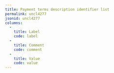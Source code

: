```yaml
---
title: Payment terms description identifier list
permalink: uncl4277
jsonid: uncl4277
columns:
  - 
    title: Label
    code: label
  - 
    title: Comment
    code: comment
  - 
    title: Value
    code: value
---
```

